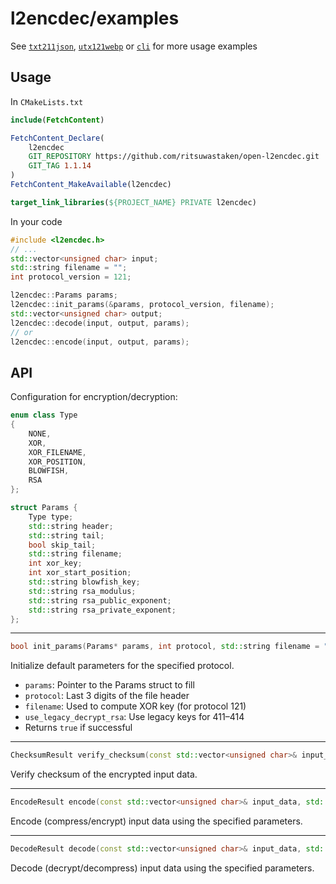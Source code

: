 # l2encdec/examples

See [`txt211json`](./txt211json), [`utx121webp`](./utx121webp) or [`cli`](./cli) for more usage examples

## Usage

In `CMakeLists.txt`

```cmake
include(FetchContent)

FetchContent_Declare(
    l2encdec
    GIT_REPOSITORY https://github.com/ritsuwastaken/open-l2encdec.git
    GIT_TAG 1.1.14
)
FetchContent_MakeAvailable(l2encdec)

target_link_libraries(${PROJECT_NAME} PRIVATE l2encdec)
```

In your code

```cpp
#include <l2encdec.h>
// ...
std::vector<unsigned char> input;
std::string filename = "";
int protocol_version = 121;

l2encdec::Params params;
l2encdec::init_params(&params, protocol_version, filename);
std::vector<unsigned char> output;
l2encdec::decode(input, output, params);
// or
l2encdec::encode(input, output, params);
```

## API

Configuration for encryption/decryption:

```cpp
enum class Type
{
    NONE,
    XOR,
    XOR_FILENAME,
    XOR_POSITION,
    BLOWFISH,
    RSA
};

struct Params {
    Type type;
    std::string header;
    std::string tail;
    bool skip_tail;
    std::string filename;
    int xor_key;
    int xor_start_position;
    std::string blowfish_key;
    std::string rsa_modulus;
    std::string rsa_public_exponent;
    std::string rsa_private_exponent;
};
```

---

```cpp
bool init_params(Params* params, int protocol, std::string filename = "", bool use_legacy_decrypt_rsa = false);
```

Initialize default parameters for the specified protocol.

- `params`: Pointer to the Params struct to fill
- `protocol`: Last 3 digits of the file header
- `filename`: Used to compute XOR key (for protocol 121)
- `use_legacy_decrypt_rsa`: Use legacy keys for 411–414
- Returns `true` if successful

---

```cpp
ChecksumResult verify_checksum(const std::vector<unsigned char>& input_data);
```

Verify checksum of the encrypted input data.

---

```cpp
EncodeResult encode(const std::vector<unsigned char>& input_data, std::vector<unsigned char>& output_data, const Params& params);
```

Encode (compress/encrypt) input data using the specified parameters.

---

```cpp
DecodeResult decode(const std::vector<unsigned char>& input_data, std::vector<unsigned char>& output_data, const Params& params);
```

Decode (decrypt/decompress) input data using the specified parameters.

